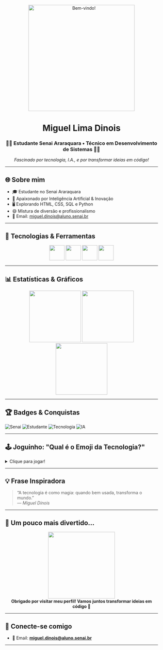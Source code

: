 <!-- Banner animado de boas-vindas -->
<p align="center">
  <img src="https://media.giphy.com/media/xT9IgzoKnwFNmISR8I/giphy.gif" width="350" alt="Bem-vindo!"/>
</p>

<h1 align="center">Miguel Lima Dinois</h1>
<h3 align="center">👨‍💻 Estudante Senai Araraquara • Técnico em Desenvolvimento de Sistemas 👨‍🎓</h3>
<p align="center">
  <i>Fascinado por tecnologia, I.A., e por transformar ideias em código!</i>
</p>

---

## 🌐 Sobre mim

- 🎓 Estudante no Senai Araraquara
- 🤖 Apaixonado por Inteligência Artificial & Inovação
- 🖥️ Explorando HTML, CSS, SQL e Python
- 😄 Mistura de diversão e profissionalismo
- 📧 Email: miguel.dinois@aluno.senai.br

---

## 🚀 Tecnologias & Ferramentas

<div align="center">
  <img src="https://cdn.jsdelivr.net/gh/devicons/devicon/icons/html5/html5-original-wordmark.svg" width="50" />
  <img src="https://cdn.jsdelivr.net/gh/devicons/devicon/icons/css3/css3-original-wordmark.svg" width="50" />
  <img src="https://cdn.jsdelivr.net/gh/devicons/devicon/icons/python/python-original-wordmark.svg" width="50" />
  <img src="https://cdn.jsdelivr.net/gh/devicons/devicon/icons/mysql/mysql-original-wordmark.svg" width="50" />
</div>

---

## 📊 Estatísticas & Gráficos

<div align="center">
  <img src="https://github-readme-stats.vercel.app/api?username=migueldinois&show_icons=true&theme=radical" height="170"/>
  <img src="https://github-readme-streak-stats.herokuapp.com/?user=migueldinois&theme=radical" height="170"/>
  <img src="https://github-readme-stats.vercel.app/api/top-langs/?username=migueldinois&layout=compact&theme=radical" height="170"/>
</div>

---

## 🏆 Badges & Conquistas

![Senai](https://img.shields.io/badge/Senai-Araraquara-red?style=for-the-badge)
![Estudante](https://img.shields.io/badge/Estudante-Técnico%20DS-blue?style=for-the-badge)
![Tecnologia](https://img.shields.io/badge/Fascinado%20por%20Tecnologia-blueviolet?style=for-the-badge)
![IA](https://img.shields.io/badge/Inteligência%20Artificial-green?style=for-the-badge)

---

## 🕹️ Joguinho: "Qual é o Emoji da Tecnologia?"

<details>
  <summary>Clique para jogar!</summary>
  <p>
    Tente adivinhar o emoji abaixo 👇<br/><br/>
    💾<br/><br/>
    <details>
      <summary>Resposta</summary>
      <b>É o emoji do disquete: salvando conhecimento!</b>
    </details>
  </p>
</details>

---

## 💡 Frase Inspiradora

> “A tecnologia é como magia: quando bem usada, transforma o mundo.”  
> <i>— Miguel Dinois</i>

---

## 🎉 Um pouco mais divertido...

<p align="center">
  <img src="https://media.giphy.com/media/3o6Zt6ML6BklcajjsA/giphy.gif" width="220"/>
  <br>
  <b>Obrigado por visitar meu perfil! Vamos juntos transformar ideias em código 🚀</b>
</p>

---

## 🔗 Conecte-se comigo

- 📧 Email: **miguel.dinois@aluno.senai.br**

---

<!-- Dicas para destacar ainda mais:
- Adicione links para redes sociais.
- Troque GIFs por outros que te representem.
- Customize os temas dos gráficos.
- Atualize a frase motivacional conforme seu momento!
-->
